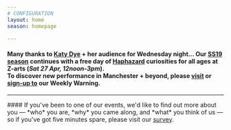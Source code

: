 ```yaml
---
# CONFIGURATION
layout: home
season: homepage

---
```

#### Many thanks to [Katy Dye](/current/2019-springsummer/dye) + her audience for Wednesday night… Our [SS19 season](/current/2019-springsummer) continues with a free day of [Haphazard](/current/2019-haphazard) curiosities for all ages at Z-arts (*Sat 27 Apr, 12noon-3pm*).<br>To discover new performance in Manchester + beyond, please <a href="http://wordofwarning.posthaven.com" target="_blank">visit</a> or <a href="http://eepurl.com/i_Odb" target="_blank">sign-up to</a> our Weekly Warning.          
<hr>               
#### If you've been to one of our events, we'd like to find out more about you — *who* you are, *why* you came along, and *what* you think of us — so if you've got five minutes spare, please visit our <a href="http://research.audiencesurveys.org/s.asp?k=152950990710" target="_blank">survey</a>.
